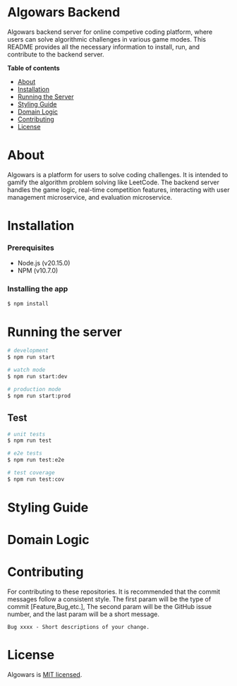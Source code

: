 # Algowars Backend

Algowars backend server for online competive coding platform, where users can solve algorithmic challenges in various game modes. This README provides all the necessary information to install, run, and contribute to the backend server.

**Table of contents**

- [About](#about)
- [Installation](#installation)
- [Running the Server](#running-the-server)
- [Styling Guide](#styling-guide)
- [Domain Logic](#domain-logic)
- [Contributing](#contributing)
- [License](#license)

# About

Algowars is a platform for users to solve coding challenges. It is intended to gamify the algorithm problem solving like LeetCode. The backend server handles the game logic, real-time competition features, interacting with user management microservice, and evaluation microservice.

# Installation

### Prerequisites
- Node.js (v20.15.0)
- NPM (v10.7.0)

### Installing the app
```bash
$ npm install
```

# Running the server

```bash
# development
$ npm run start

# watch mode
$ npm run start:dev

# production mode
$ npm run start:prod
```

## Test

```bash
# unit tests
$ npm run test

# e2e tests
$ npm run test:e2e

# test coverage
$ npm run test:cov
```

# Styling Guide

# Domain Logic

# Contributing

For contributing to these repositories. It is recommended that the commit messages follow a consistent style. The first param will be the type of commit [Feature,Bug,etc.], The second param will be the GitHub issue number, and the last param will be a short message. 

```
Bug xxxx - Short descriptions of your change.
```

# License

Algowars is [MIT licensed](LICENSE).

